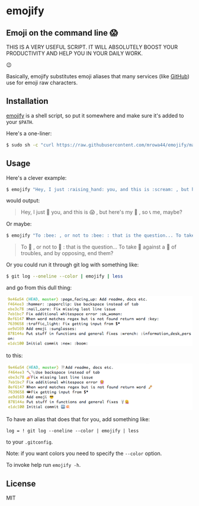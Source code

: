 emojify
=======
Emoji on the command line :scream:
----------------------------------

THIS IS A VERY USEFUL SCRIPT. IT WILL ABSOLUTELY BOOST YOUR PRODUCTIVITY AND
HELP YOU IN YOUR DAILY WORK.

:wink:

Basically, emojify substitutes emoji aliases that many services
(like [GitHub](https://github.com/)) use for emoji raw characters.


Installation
------------

[emojify](emojify) is a shell script, so put it somewhere and make sure it's
added to your `$PATH`.

Here's a one-liner:
```sh
$ sudo sh -c "curl https://raw.githubusercontent.com/mrowa44/emojify/master/emojify -o /usr/local/bin/emojify && chmod +x /usr/local/bin/emojify"
```


Usage
-----

Here's a clever example:
```sh
$ emojify "Hey, I just :raising_hand: you, and this is :scream: , but here's my :calling: , so :telephone_receiver: me, maybe?"
```
would output:
> Hey, I just :raising_hand: you, and this is :scream: , but here's my
> :calling: , so :telephone_receiver: me, maybe?


Or maybe:
```sh
$ emojify "To :bee: , or not to :bee: : that is the question... To take :muscle: against a :ocean: of troubles, and by opposing, end them?"
```
> To :bee: , or not to :bee: : that is the question... To take :muscle: against
> a :ocean: of troubles, and by opposing, end them?

Or you could run it through git log with something like:
```sh
$ git log --oneline --color | emojify | less
```
and go from this dull thing:

![before](img/before.png)

to this:

![after](img/after.png)

To have an alias that does that for you, add something like:
```
log = ! git log --oneline --color | emojify | less
```
to your `.gitconfig`.

Note: if you want colors you need to specify the `--color` option.

To invoke help run `emojify -h`.

License
-------
MIT
